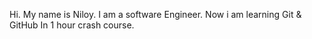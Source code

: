 Hi. My name is Niloy. I am a software Engineer. Now i am learning Git & GitHub In 1 hour crash course.
